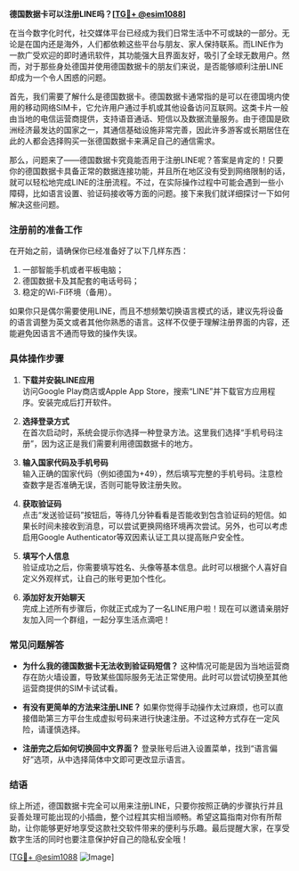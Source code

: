 **德国数据卡可以注册LINE吗？[[TG💪+ @esim1088](https://t.me/s/esim1088)]**

在当今数字化时代，社交媒体平台已经成为我们日常生活中不可或缺的一部分。无论是在国内还是海外，人们都依赖这些平台与朋友、家人保持联系。而LINE作为一款广受欢迎的即时通讯软件，其功能强大且界面友好，吸引了全球无数用户。然而，对于那些身处德国并使用德国数据卡的朋友们来说，是否能够顺利注册LINE却成为一个令人困惑的问题。

首先，我们需要了解什么是德国数据卡。德国数据卡通常指的是可以在德国境内使用的移动网络SIM卡，它允许用户通过手机或其他设备访问互联网。这类卡片一般由当地的电信运营商提供，支持语音通话、短信以及数据流量服务。由于德国是欧洲经济最发达的国家之一，其通信基础设施非常完善，因此许多游客或长期居住在此的人都会选择购买一张德国数据卡来满足自己的通信需求。

那么，问题来了——德国数据卡究竟能否用于注册LINE呢？答案是肯定的！只要你的德国数据卡具备正常的数据连接功能，并且所在地区没有受到网络限制的话，就可以轻松地完成LINE的注册流程。不过，在实际操作过程中可能会遇到一些小障碍，比如语言设置、验证码接收等方面的问题。接下来我们就详细探讨一下如何解决这些问题。

### 注册前的准备工作

在开始之前，请确保你已经准备好了以下几样东西：
1. 一部智能手机或者平板电脑；
2. 德国数据卡及其配套的电话号码；
3. 稳定的Wi-Fi环境（备用）。

如果你只是偶尔需要使用LINE，而且不想频繁切换语言模式的话，建议先将设备的语言调整为英文或者其他你熟悉的语言。这样不仅便于理解注册界面的内容，还能避免因语言不通而导致的操作失误。

### 具体操作步骤

1. **下载并安装LINE应用**  
   访问Google Play商店或Apple App Store，搜索“LINE”并下载官方应用程序。安装完成后打开软件。

2. **选择登录方式**  
   在首次启动时，系统会提示你选择一种登录方法。这里我们选择“手机号码注册”，因为这正是我们需要利用德国数据卡的地方。

3. **输入国家代码及手机号码**  
   输入正确的国家代码（例如德国为+49），然后填写完整的手机号码。注意检查数字是否准确无误，否则可能导致注册失败。

4. **获取验证码**  
   点击“发送验证码”按钮后，等待几分钟看看是否能收到包含验证码的短信。如果长时间未接收到消息，可以尝试更换网络环境再次尝试。另外，也可以考虑启用Google Authenticator等双因素认证工具以提高账户安全性。

5. **填写个人信息**  
   验证成功之后，你需要填写姓名、头像等基本信息。此时可以根据个人喜好自定义外观样式，让自己的账号更加个性化。

6. **添加好友开始聊天**  
   完成上述所有步骤后，你就正式成为了一名LINE用户啦！现在可以邀请亲朋好友加入同一个群组，一起分享生活点滴吧！

### 常见问题解答

- **为什么我的德国数据卡无法收到验证码短信？**
  这种情况可能是因为当地运营商存在防火墙设置，导致某些国际服务无法正常使用。此时可以尝试切换至其他运营商提供的SIM卡试试看。

- **有没有更简单的方法来注册LINE？**
  如果你觉得手动操作太过麻烦，也可以直接借助第三方平台生成虚拟号码来进行快速注册。不过这种方式存在一定风险，请谨慎选择。

- **注册完之后如何切换回中文界面？**
  登录账号后进入设置菜单，找到“语言偏好”选项，从中选择简体中文即可更改显示语言。

### 结语

综上所述，德国数据卡完全可以用来注册LINE，只要你按照正确的步骤执行并且妥善处理可能出现的小插曲，整个过程其实相当顺畅。希望这篇指南对你有所帮助，让你能够更好地享受这款社交软件带来的便利与乐趣。最后提醒大家，在享受数字生活的同时也要注意保护好自己的隐私安全哦！

[[TG💪+ @esim1088](https://t.me/s/esim1088) ![Image](https://i.postimg.cc/4NQfJmqS/Snipaste-2025-05-13-00-14-12.png)]